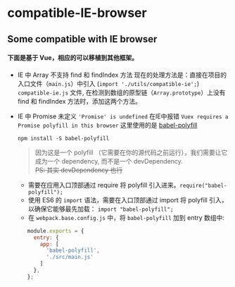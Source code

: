 # compatible-IE-browser

## Some compatible with IE browser


#### 下面是基于 Vue，相应的可以移植到其他框架。

- IE 中 Array 不支持 find 和 findIndex 方法
  现在的处理方法是：直接在项目的入口文件（`main.js`）中引入 (`import './utils/compatible-ie';`) `compatible-ie.js` 文件,
  在检测到数组的原型链（`Array.prototype`）上没有 find 和 findIndex 方法时，添加这两个方法。

- IE 中 Promise 未定义 `'Promise' is undefined`
  在IE中报错 `Vuex requires a Promise polyfill in this browser`
  这里使用的是 [babel-polyfill](https://www.babeljs.cn/docs/usage/polyfill/)
  ```shell
  npm install -S babel-polyfill
  ```
  >因为这是一个 polyfill （它需要在你的源代码之前运行），我们需要让它成为一个 dependency, 而不是一个 devDependency.  
  ~~PS: 其实 devDependency 也行~~

  - 需要在应用入口顶部通过 require 将 polyfill 引入进来。`require("babel-polyfill");`
  - 使用 ES6 的 `import` 语法，需要在入口顶部通过 import 将 polyfill 引入，以确保它能够最先加载：
    `import "babel-polyfill";`
  - 在 `webpack.base.config.js` 中，将 `babel-polyfill` 加到 entry 数组中:
   ```javascript
      module.exports = {
        entry: {
          app: [
            'babel-polyfill',
            './src/main.js'
          ]
        },
      };
   ```
